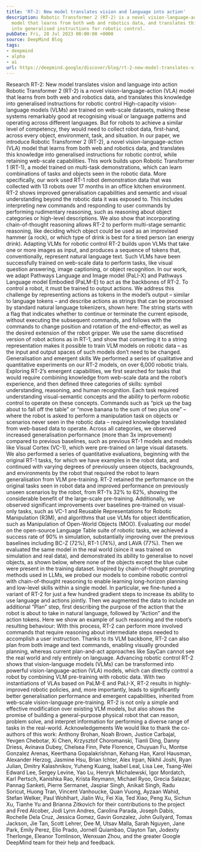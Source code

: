 ```yaml
---
title: 'RT-2: New model translates vision and language into action'
description: Robotic Transformer 2 (RT-2) is a novel vision-language-action (VLA)
  model that learns from both web and robotics data, and translates this knowledge
  into generalised instructions for robotic control.
pubDate: Fri, 28 Jul 2023 00:00:00 +0000
source: DeepMind Blog
tags:
- deepmind
- alpha
- ai
url: https://deepmind.google/discover/blog/rt-2-new-model-translates-vision-and-language-into-action/
---
```


Research
RT-2: New model translates vision and language into action
Robotic Transformer 2 (RT-2) is a novel vision-language-action (VLA) model that learns from both web and robotics data, and translates this knowledge into generalised instructions for robotic control
High-capacity vision-language models (VLMs) are trained on web-scale datasets, making these systems remarkably good at recognising visual or language patterns and operating across different languages. But for robots to achieve a similar level of competency, they would need to collect robot data, first-hand, across every object, environment, task, and situation.
In our paper, we introduce Robotic Transformer 2 (RT-2), a novel vision-language-action (VLA) model that learns from both web and robotics data, and translates this knowledge into generalised instructions for robotic control, while retaining web-scale capabilities.
This work builds upon Robotic Transformer 1 (RT-1), a model trained on multi-task demonstrations, which can learn combinations of tasks and objects seen in the robotic data. More specifically, our work used RT-1 robot demonstration data that was collected with 13 robots over 17 months in an office kitchen environment.
RT-2 shows improved generalisation capabilities and semantic and visual understanding beyond the robotic data it was exposed to. This includes interpreting new commands and responding to user commands by performing rudimentary reasoning, such as reasoning about object categories or high-level descriptions.
We also show that incorporating chain-of-thought reasoning allows RT-2 to perform multi-stage semantic reasoning, like deciding which object could be used as an improvised hammer (a rock), or which type of drink is best for a tired person (an energy drink).
Adapting VLMs for robotic control
RT-2 builds upon VLMs that take one or more images as input, and produces a sequence of tokens that, conventionally, represent natural language text. Such VLMs have been successfully trained on web-scale data to perform tasks, like visual question answering, image captioning, or object recognition. In our work, we adapt Pathways Language and Image model (PaLI-X) and Pathways Language model Embodied (PaLM-E) to act as the backbones of RT-2.
To control a robot, it must be trained to output actions. We address this challenge by representing actions as tokens in the model’s output – similar to language tokens – and describe actions as strings that can be processed by standard natural language tokenizers, shown here:
The string starts with a flag that indicates whether to continue or terminate the current episode, without executing the subsequent commands, and follows with the commands to change position and rotation of the end-effector, as well as the desired extension of the robot gripper.
We use the same discretised version of robot actions as in RT-1, and show that converting it to a string representation makes it possible to train VLM models on robotic data – as the input and output spaces of such models don’t need to be changed.
Generalisation and emergent skills
We performed a series of qualitative and quantitative experiments on our RT-2 models, on over 6,000 robotic trials. Exploring RT-2’s emergent capabilities, we first searched for tasks that would require combining knowledge from web-scale data and the robot’s experience, and then defined three categories of skills: symbol understanding, reasoning, and human recognition.
Each task required understanding visual-semantic concepts and the ability to perform robotic control to operate on these concepts. Commands such as “pick up the bag about to fall off the table” or “move banana to the sum of two plus one” – where the robot is asked to perform a manipulation task on objects or scenarios never seen in the robotic data – required knowledge translated from web-based data to operate.
Across all categories, we observed increased generalisation performance (more than 3x improvement) compared to previous baselines, such as previous RT-1 models and models like Visual Cortex (VC-1), which were pre-trained on large visual datasets.
We also performed a series of quantitative evaluations, beginning with the original RT-1 tasks, for which we have examples in the robot data, and continued with varying degrees of previously unseen objects, backgrounds, and environments by the robot that required the robot to learn generalisation from VLM pre-training.
RT-2 retained the performance on the original tasks seen in robot data and improved performance on previously unseen scenarios by the robot, from RT-1’s 32% to 62%, showing the considerable benefit of the large-scale pre-training.
Additionally, we observed significant improvements over baselines pre-trained on visual-only tasks, such as VC-1 and Reusable Representations for Robotic Manipulation (R3M), and algorithms that use VLMs for object identification, such as Manipulation of Open-World Objects (MOO).
Evaluating our model on the open-source Language Table suite of robotic tasks, we achieved a success rate of 90% in simulation, substantially improving over the previous baselines including BC-Z (72%), RT-1 (74%), and LAVA (77%).
Then we evaluated the same model in the real world (since it was trained on simulation and real data), and demonstrated its ability to generalise to novel objects, as shown below, where none of the objects except the blue cube were present in the training dataset.
Inspired by chain-of-thought prompting methods used in LLMs, we probed our models to combine robotic control with chain-of-thought reasoning to enable learning long-horizon planning and low-level skills within a single model.
In particular, we fine-tuned a variant of RT-2 for just a few hundred gradient steps to increase its ability to use language and actions jointly. Then we augmented the data to include an additional “Plan” step, first describing the purpose of the action that the robot is about to take in natural language, followed by “Action” and the action tokens. Here we show an example of such reasoning and the robot’s resulting behaviour:
With this process, RT-2 can perform more involved commands that require reasoning about intermediate steps needed to accomplish a user instruction. Thanks to its VLM backbone, RT-2 can also plan from both image and text commands, enabling visually grounded planning, whereas current plan-and-act approaches like SayCan cannot see the real world and rely entirely on language.
Advancing robotic control
RT-2 shows that vision-language models (VLMs) can be transformed into powerful vision-language-action (VLA) models, which can directly control a robot by combining VLM pre-training with robotic data.
With two instantiations of VLAs based on PaLM-E and PaLI-X, RT-2 results in highly-improved robotic policies, and, more importantly, leads to significantly better generalisation performance and emergent capabilities, inherited from web-scale vision-language pre-training.
RT-2 is not only a simple and effective modification over existing VLM models, but also shows the promise of building a general-purpose physical robot that can reason, problem solve, and interpret information for performing a diverse range of tasks in the real-world.
Acknowledgements
We would like to thank the co-authors of this work: Anthony Brohan, Noah Brown, Justice Carbajal, Yevgen Chebotar, Xi Chen, Krzysztof Choromanski, Tianli Ding, Danny Driess, Avinava Dubey, Chelsea Finn, Pete Florence, Chuyuan Fu, Montse Gonzalez Arenas, Keerthana Gopalakrishnan, Kehang Han, Karol Hausman, Alexander Herzog, Jasmine Hsu, Brian Ichter, Alex Irpan, Nikhil Joshi, Ryan Julian, Dmitry Kalashnikov, Yuheng Kuang, Isabel Leal, Lisa Lee, Tsang-Wei Edward Lee, Sergey Levine, Yao Lu, Henryk Michalewski, Igor Mordatch, Karl Pertsch, Kanishka Rao, Krista Reymann, Michael Ryoo, Grecia Salazar, Pannag Sanketi, Pierre Sermanet, Jaspiar Singh, Anikait Singh, Radu Soricut, Huong Tran, Vincent Vanhoucke, Quan Vuong, Ayzaan Wahid, Stefan Welker, Paul Wohlhart, Jialin Wu, Fei Xia, Ted Xiao, Peng Xu, Sichun Xu, Tianhe Yu and Brianna Zitkovich for their contributions to the project and Fred Alcober, Jodi Lynn Andres, Carolina Parada, Joseph Dabis, Rochelle Dela Cruz, Jessica Gomez, Gavin Gonzalez, John Guilyard, Tomas Jackson, Jie Tan, Scott Lehrer, Dee M, Utsav Malla, Sarah Nguyen, Jane Park, Emily Perez, Elio Prado, Jornell Quiambao, Clayton Tan, Jodexty Therlonge, Eleanor Tomlinson, Wenxuan Zhou, and the greater Google DeepMind team for their help and feedback.